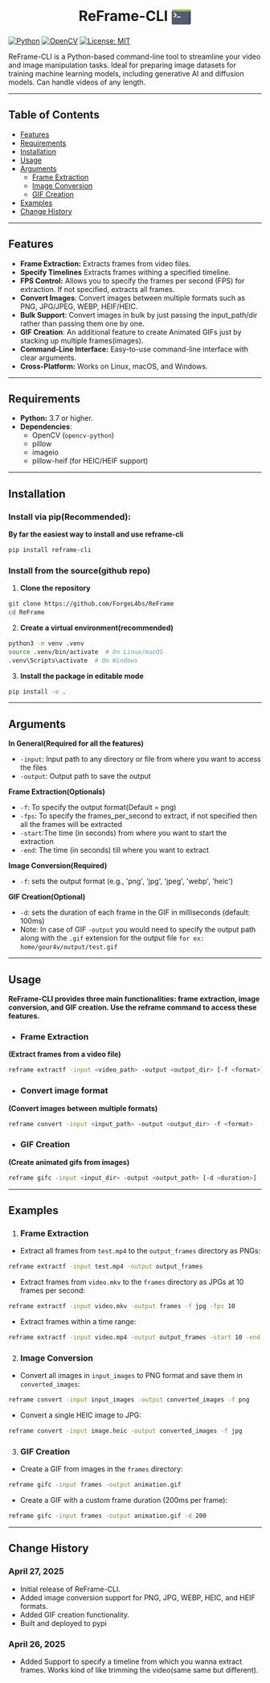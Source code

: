 <h1 align="center">ReFrame-CLI <img src="./assets/console.png" alt="Console Icon" width="40" style="vertical-align: middle;"></h1>

[![Python](https://img.shields.io/badge/Python-3.7+-blue.svg?logo=python&logoColor=yellow)](https://www.python.org/)
[![OpenCV](https://img.shields.io/badge/OpenCV-4.0+-green.svg?logo=opencv&logoColor=white)](https://opencv.org/)
[![License: MIT](https://img.shields.io/badge/License-MIT-yellow.svg)](https://opensource.org/licenses/MIT)

ReFrame-CLI is a Python-based command-line tool to streamline your video and image manipulation tasks. Ideal for preparing image datasets for training machine learning models, including generative AI and diffusion models. Can handle videos of any length.

---

## Table of Contents

* [Features](#features)
* [Requirements](#requirements)
* [Installation](#installation)
* [Usage](#usage)
* [Arguments](#arguments)
  - [Frame Extraction](#frame-extraction)
  - [Image Conversion](#image-conversion)
  - [GIF Creation](#gif-creation)
* [Examples](#examples)
* [Change History](#change-history)

---

## Features

* **Frame Extraction:** Extracts frames from video files.
* **Specify Timelines** Extracts frames withing a specified timeline.
* **FPS Control:** Allows you to specify the frames per second (FPS) for extraction.  If not specified, extracts all frames.
* **Convert Images**: Convert images between multiple formats such as PNG, JPG/JPEG, WEBP, HEIF/HEIC.
* **Bulk Support**: Convert images in bulk by just passing the input_path/dir rather than passing them one by one.
* **GIF Creation**: An additional feature to create Animated GIFs just by stacking up multiple frames(images).
* **Command-Line Interface:** Easy-to-use command-line interface with clear arguments.
* **Cross-Platform:** Works on Linux, macOS, and Windows.

---

## Requirements

* **Python:** 3.7 or higher.
* **Dependencies**:
  - OpenCV (`opencv-python`)
  - pillow
  - imageio
  - pillow-heif (for HEIC/HEIF support)

---

## Installation

### Install via pip(Recommended):
**By far the easiest way to install and use reframe-cli**
```bash
pip install reframe-cli
```

### Install from the source(github repo)

1.  **Clone the repository**
```bash
git clone https://github.com/ForgeL4bs/ReFrame
cd ReFrame
```

2.  **Create a virtual environment(recommended)**
```bash
python3 -m venv .venv
source .venv/bin/activate  # On Linux/macOS
.venv\Scripts\activate  # On Windows
```

3.  **Install the package in editable mode**
```bash
pip install -e .
```

---

## Arguments
**In General(Required for all the features)**

* `-input`: Input path to any directory or file from where you want to access the files
* `-output`: Output path to save the output

**Frame Extraction(Optionals)**

* `-f`: To specify the output format(Default = png)
* `-fps`: To specify the frames_per_second to extract, if not specified then all the frames will be extracted
* `-start`:The time (in seconds) from where you want to start the extraction
* `-end`: The time (in seconds) till where you want to extract

**Image Conversion(Required)**

* `-f`: sets the output format (e.g., 'png', 'jpg', 'jpeg', 'webp', 'heic')

**GIF Creation(Optional)**

* `-d`: sets the duration of each frame in the GIF in milliseconds (default: 100ms)
* Note: In case of GIF `-output` you would need to specify the output path along with the `.gif` extension for the output file `for ex: home/gour4v/output/test.gif`

---

## Usage

**ReFrame-CLI provides three main functionalities: frame extraction, image conversion, and GIF creation. Use the reframe command to access these features.**

* ### Frame Extraction
**(Extract frames from a video file)**
```bash
reframe extractf -input <video_path> -output <output_dir> [-f <format>] [-fps <frames_per_second>] [-start <start_time>] [-end <end_time>]
```

* ### Convert image format
**(Convert images between multiple formats)**
```bash
reframe convert -input <input_path> -output <output_dir> -f <format>
```

* ### GIF Creation
**(Create animated gifs from images)**
```bash
reframe gifc -input <input_dir> -output <output_path> [-d <duration>]
```

---

## Examples
1. ### Frame Extraction
* Extract all frames from `test.mp4` to the `output_frames` directory as PNGs:
```bash
reframe extractf -input test.mp4 -output output_frames
```
* Extract frames from `video.mkv` to the `frames` directory as JPGs at 10 frames per second:
```bash
reframe extractf -input video.mkv -output frames -f jpg -fps 10
```
* Extract frames within a time range:
```bash
reframe extractf -input video.mp4 -output output_frames -start 10 -end 25
```

2. ### Image Conversion
* Convert all images in `input_images` to PNG format and save them in `converted_images`:
```bash
reframe convert -input input_images -output converted_images -f png
```
* Convert a single HEIC image to JPG:
```bash
reframe convert -input image.heic -output converted_images -f jpg
```

3. ### GIF Creation
* Create a GIF from images in the `frames` directory:
```bash
reframe gifc -input frames -output animation.gif
```
* Create a GIF with a custom frame duration (200ms per frame):
```bash
reframe gifc -input frames -output animation.gif -d 200
```

---

## Change History

### April 27, 2025

* Initial release of ReFrame-CLI.
* Added image conversion support for PNG, JPG, WEBP, HEIC, and HEIF formats.
* Added GIF creation functionality.
* Built and deployed to pypi

### April 26, 2025

* Added Support to specify a timeline from which you wanna extract frames. Works kind of like trimming the video(same same but different).